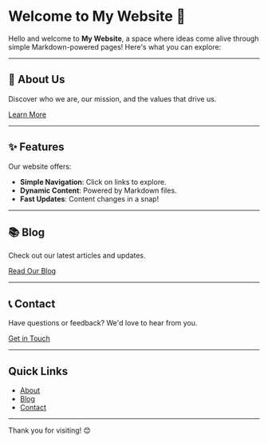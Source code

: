 # Welcome to My Website 🌟

Hello and welcome to **My Website**, a space where ideas come alive through simple Markdown-powered pages! Here's what you can explore:

---

## 🚀 About Us
Discover who we are, our mission, and the values that drive us.

[Learn More](?src=about.md)

---

## ✨ Features
Our website offers:
- **Simple Navigation**: Click on links to explore.
- **Dynamic Content**: Powered by Markdown files.
- **Fast Updates**: Content changes in a snap!

---

## 📚 Blog
Check out our latest articles and updates.

[Read Our Blog](?src=blog.md)

---

## 📞 Contact
Have questions or feedback? We'd love to hear from you.

[Get in Touch](?src=contact.md)

---

## Quick Links
- [About](?src=about.md)
- [Blog](?src=blog.md)
- [Contact](?src=contact.md)

---

Thank you for visiting! 😊
